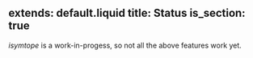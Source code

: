 extends: default.liquid
title: Status
is_section: true
---

*isymtope* is a work-in-progess, so not all the above features work yet.